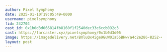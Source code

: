 ```yaml
---
author: Pixel Symphony
date: 2025-01-10T19:05:49+0000
username: pixelsymphony
fid: 232704
cast_id: 0x1b0d3d066814fb8160f1f2540dec33c6ccb092c3
cast: https://farcaster.xyz/pixelsymphony/0x1b0d3d06
image: https://imagedelivery.net/BXluQx4ige9GuW0Ia56BHw/a4c2e286-8252-453c-b13a-2aeefc234700/original
layout: post
---
```


<img src='https://imagedelivery.net/BXluQx4ige9GuW0Ia56BHw/a4c2e286-8252-453c-b13a-2aeefc234700/original' alt='' referrerpolicy='no-referrer'/>
